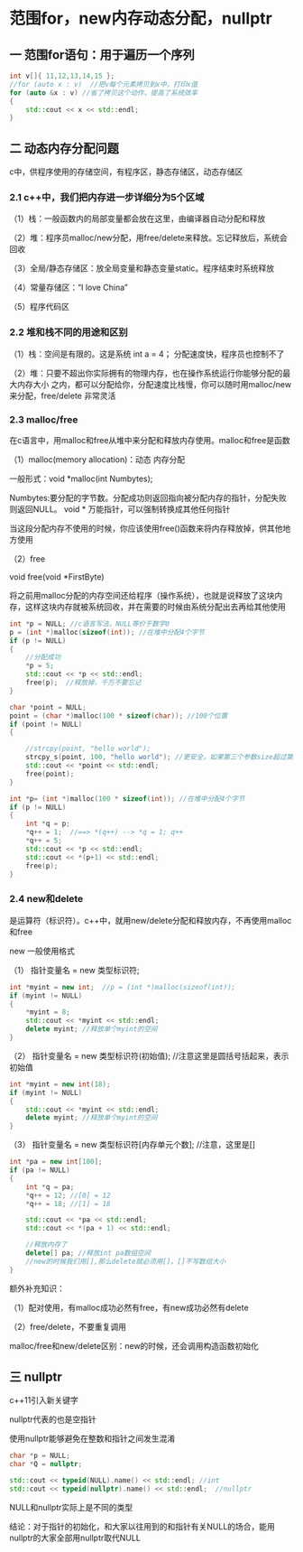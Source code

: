 #  范围for，new内存动态分配，nullptr

## 一 范围for语句：用于遍历一个序列	

```c++
int v[]{ 11,12,13,14,15 };
//for (auto x : v)  //把v每个元素拷贝到x中，打印x值
for (auto &x : v) //省了拷贝这个动作，提高了系统效率
{
    std::cout << x << std::endl;
}
```

## 二 动态内存分配问题

c中，供程序使用的存储空间，有程序区，静态存储区，动态存储区

### 2.1 c++中，我们把内存进一步详细分为5个区域

（1）栈：一般函数内的局部变量都会放在这里，由编译器自动分配和释放

（2）堆：程序员malloc/new分配，用free/delete来释放。忘记释放后，系统会回收

（3）全局/静态存储区：放全局变量和静态变量static。程序结束时系统释放

（4）常量存储区：“I love China”

（5）程序代码区

### 2.2 堆和栈不同的用途和区别

（1）栈：空间是有限的。这是系统  int a = 4； 分配速度快，程序员也控制不了

（2）堆：只要不超出你实际拥有的物理内存，也在操作系统运行你能够分配的最大内存大小 之内，都可以分配给你，分配速度比栈慢，你可以随时用malloc/new来分配，free/delete 非常灵活

### 2.3 malloc/free

在c语言中，用malloc和free从堆中来分配和释放内存使用。malloc和free是函数

（1）malloc(memory allocation)：动态 内存分配

一般形式：void *malloc(int Numbytes);

Numbytes:要分配的字节数。分配成功则返回指向被分配内存的指针，分配失败则返回NULL。 void * 万能指针，可以强制转换成其他任何指针

当这段分配内存不使用的时候，你应该使用free()函数来将内存释放掉，供其他地方使用

（2）free

void free(void *FirstByte)

将之前用malloc分配的内存空间还给程序（操作系统），也就是说释放了这块内存，这样这块内存就被系统回收，并在需要的时候由系统分配出去再给其他使用

```c++
int *p = NULL; //c语言写法，NULL等价于数字0
p = (int *)malloc(sizeof(int)); //在堆中分配4个字节
if (p != NULL)
{
	//分配成功
	*p = 5;
	std::cout << *p << std::endl;
	free(p);  //释放掉，千万不要忘记
}
```

```c++
char *point = NULL;
point = (char *)malloc(100 * sizeof(char)); //100个位置
if (point != NULL)
{

    //strcpy(point, "hello world"); 
    strcpy_s(point, 100, "hello world"); //更安全，如果第三个参数size超过第二个参数 ，则报错
    std::cout << *point << std::endl;
    free(point);
}
```

```c++
int *p= (int *)malloc(100 * sizeof(int)); //在堆中分配4个字节
if (p != NULL)
{
    int *q = p;
    *q++ = 1;  //==> *(q++) --> *q = 1; q++
    *q++ = 5;
    std::cout << *p << std::endl;
    std::cout << *(p+1) << std::endl;
    free(p);
}
```

### 2.4 new和delete

是运算符（标识符）。c++中，就用new/delete分配和释放内存，不再使用malloc和free

new 一般使用格式

（1） 指针变量名 = new 类型标识符;

```c++
int *myint = new int;  //p = (int *)malloc(sizeof(int));
if (myint != NULL)
{
    *myint = 8; 
    std::cout << *myint << std::endl;
    delete myint; //释放单个myint的空间
}
```

（2） 指针变量名 = new 类型标识符(初始值);  //注意这里是圆括号括起来，表示初始值

```c++
int *myint = new int(18);  
if (myint != NULL)
{
    std::cout << *myint << std::endl;
    delete myint; //释放单个myint的空间
}
```

（3） 指针变量名 = new 类型标识符[内存单元个数]; //注意，这里是[]

```c++
int *pa = new int[100];
if (pa != NULL)
{
    int *q = pa;
    *q++ = 12; //[0] = 12
    *q++ = 18; //[1] = 18

    std::cout << *pa << std::endl;
    std::cout << *(pa + 1) << std::endl;

    //释放内存了
    delete[] pa; //释放int pa数组空间
    //new的时候我们用[],那么delete就必须用[]，[]不写数组大小
}
```

额外补充知识：

（1）配对使用，有malloc成功必然有free，有new成功必然有delete

（2）free/delete，不要重复调用

malloc/free和new/delete区别：new的时候，还会调用构造函数初始化

## 三 nullptr

c++11引入新关键字

 nullptr代表的也是空指针

使用nullptr能够避免在整数和指针之间发生混淆

```C++
char *p = NULL;
char *Q = nullptr;

std::cout << typeid(NULL).name() << std::endl; //int
std::cout << typeid(nullptr).name() << std::endl;  //nullptr
```

NULL和nullptr实际上是不同的类型

结论：对于指针的初始化，和大家以往用到的和指针有关NULL的场合，能用nullptr的大家全部用nullptr取代NULL